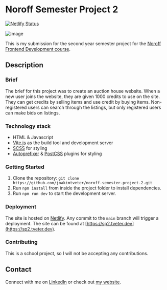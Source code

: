 # Noroff Semester Project 2

[![Netlify Status](https://api.netlify.com/api/v1/badges/6d6136d3-77d4-4add-a584-81b2c734a25a/deploy-status)](https://app.netlify.com/sites/noroff-sp2/deploys)

![image](https://sp2.tveter,dev/screenshot.png)

This is my submission for the second year semester project for the [Noroff Frontend Development course](https://www.noroff.no/en/studies/vocational-school/front-end-development).

## Description

### Brief

The brief for this project was to create an auction house website.
When a new user joins the website, they are given 1000 credits to use on the site.
They can get credits by selling items and use credit by buying items. 
Non-registered users can search through the listings, but only registered users can make bids on listings.

### Technology stack

- HTML & Javascript
- [Vite.js](https://vitejs.dev/) as the build tool and development server
- [SCSS](https://sass-lang.com/) for styling
- [Autoprefixer](https://autoprefixer.github.io/) & [PostCSS](https://postcss.org/) plugins for styling

### Getting Started

1. Clone the repository: `git clone https://github.com/joakimtveter/noroff-semester-project-2.git`
2. Run `npm install` from inside the project folder to install dependencies.
3. Run `npm run dev` to start the development server.

### Deployment

The site is hosted on [Netlify](https://netlify.com/). Any commit to the `main` branch will trigger a deployment.
The site can be found at [https://sp2.tveter.dev](https://sp2.tveter.dev).

### Contributing

This is a school project, so I will not be accepting any contributions.

## Contact

Connect with me on [LinkedIn](https://www.linkedin.com/in/joakim-tveter) or check out [my website](https://joakimtveter.no).

